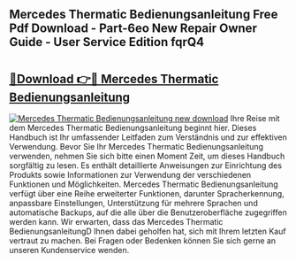 ## Mercedes Thermatic Bedienungsanleitung Free Pdf Download - Part-6eo New Repair Owner Guide - User Service Edition fqrQ4

# <h2><a href="http://df5gpb1.blite.top/?on=Mercedes+Thermatic+Bedienungsanleitung">🔗Download 👉🔴 Mercedes Thermatic Bedienungsanleitung</a></h2>

[![Mercedes Thermatic Bedienungsanleitung new download](https://i.imgur.com/lujVjoI.png)](http://df5gpb1.blite.top/?on=Mercedes+Thermatic+Bedienungsanleitung)
Ihre Reise mit dem Mercedes Thermatic Bedienungsanleitung beginnt hier. Dieses Handbuch ist Ihr umfassender Leitfaden zum Verständnis und zur effektiven Verwendung. Bevor Sie Ihr Mercedes Thermatic Bedienungsanleitung verwenden, nehmen Sie sich bitte einen Moment Zeit, um dieses Handbuch sorgfältig zu lesen. Es enthält detaillierte Anweisungen zur Einrichtung des Produkts sowie Informationen zur Verwendung der verschiedenen Funktionen und Möglichkeiten. Mercedes Thermatic Bedienungsanleitung verfügt über eine Reihe erweiterter Funktionen, darunter Spracherkennung, anpassbare Einstellungen, Unterstützung für mehrere Sprachen und automatische Backups, auf die alle über die Benutzeroberfläche zugegriffen werden kann. Wir erwarten, dass das Mercedes Thermatic BedienungsanleitungD Ihnen dabei geholfen hat, sich mit Ihrem letzten Kauf vertraut zu machen. Bei Fragen oder Bedenken können Sie sich gerne an unseren Kundenservice wenden.
